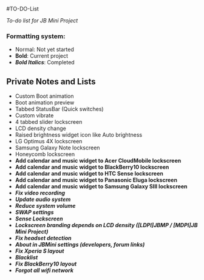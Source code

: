 #TO-DO-List

_To-do list for JB Mini Project_

### Formatting system:

 * Normal: Not yet started
 * __Bold__: Current project
 * ___Bold Italics___: Completed

## Private Notes and Lists

 * Custom Boot animation
 * Boot animation preview
 * Tabbed StatusBar (Quick switches)
 * Custom vibrate
 * 4 tabbed slider lockscreen
 * LCD density change
 * Raised brightness widget icon like Auto brightness
 * LG Optimus 4X lockscreen
 * Samsung Galaxy Note lockscreen
 * Honeycomb lockscreen
 * __Add calendar and music widget to Acer CloudMobile lockscreen__
 * __Add calendar and music widget to BlackBerry10 lockscreen__
 * __Add calendar and music widget to HTC Sense lockscreen__
 * __Add calendar and music widget to Panasonic Eluga lockscreen__
 * __Add calendar and music widget to Samsung Galaxy SIII lockscreen__
 * ___Fix video recording___
 * ___Update audio system___
 * ___Reduce system volume___
 * ___SWAP settings___
 * ___Sense Lockscreen___
 * ___Lockscreen branding depends on LCD density ([LDPI]JBMP / [MDPI]JB Mini Project)___
 * ___Fix headset detection___
 * ___About in JBMini settings (developers, forum links)___
 * ___Fix Xperia S layout___
 * ___Blacklist___
 * ___Fix BlackBerry10 layout___
 * ___Forgot all wifi network___